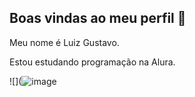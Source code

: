 ## Boas vindas ao meu perfil 💙

Meu nome é Luiz Gustavo.

Estou estudando programação na Alura.




![](![image](https://github.com/user-attachments/assets/311db6b2-78c1-475f-8666-5c3fb2eb0f56)

